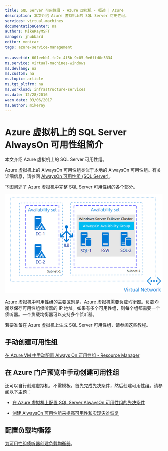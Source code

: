 ```yaml
---
title: SQL Server 可用性组 - Azure 虚拟机 - 概述 | Azure
description: 本文介绍 Azure 虚拟机上的 SQL Server 可用性组。
services: virtual-machines
documentationCenter: na
authors: MikeRayMSFT
manager: jhubbard
editor: monicar
tags: azure-service-management

ms.assetid: 601eebb1-fc2c-4f5b-9c05-0e6ffd0e5334
ms.service: virtual-machines-windows
ms.devlang: na
ms.custom: na
ms.topic: article
ms.tgt_pltfrm: na
ms.workload: infrastructure-services
ms.date: 12/28/2016
wacn.date: 03/06/2017
ms.author: mikeray
---
```


# Azure 虚拟机上的 SQL Server AlwaysOn 可用性组简介 #

本文介绍 Azure 虚拟机上的 SQL Server 可用性组。

Azure 虚拟机上的 AlwaysOn 可用性组类似于本地的 AlwaysOn 可用性组。有关详细信息，请参阅 [AlwaysOn 可用性组 \(SQL Server\)](http://msdn.microsoft.com/zh-cn/library/hh510230.aspx)。

下图阐述了 Azure 虚拟机中完整 SQL Server 可用性组的各个部分。

![可用性组](./media/virtual-machines-windows-portal-sql-availability-group-tutorial/00-EndstateSampleNoELB.png)  

Azure 虚拟机中可用性组的主要区别是，Azure 虚拟机需要[负载均衡器](../load-balancer/load-balancer-overview.md)。负载均衡器保存可用性组侦听器的 IP 地址。如果有多个可用性组，则每个组都需要一个侦听器。一个负载均衡器可以支持多个侦听器。

若要准备在 Azure 虚拟机上生成 SQL Server 可用性组，请参阅这些教程。

## 手动创建可用性组

[在 Azure VM 中手动配置 Always On 可用性组 - Resource Manager](./virtual-machines-windows-portal-sql-alwayson-availability-groups-manual.md)

## 在 Azure 门户预览中手动创建可用性组

还可以自行创建虚拟机，不需模板。首先完成先决条件，然后创建可用性组。请参阅以下主题：

- [在 Azure 虚拟机上配置 SQL Server AlwaysOn 可用性组的先决条件](./virtual-machines-windows-portal-sql-availability-group-prereq.md)

- [创建 AlwaysOn 可用性组来提高可用性和实现灾难恢复](./virtual-machines-windows-portal-sql-availability-group-tutorial.md)

## 配置负载均衡器

[为可用性组侦听器创建负载均衡器](./virtual-machines-windows-portal-sql-ps-alwayson-int-listener.md)。

<!---HONumber=Mooncake_0213_2017-->